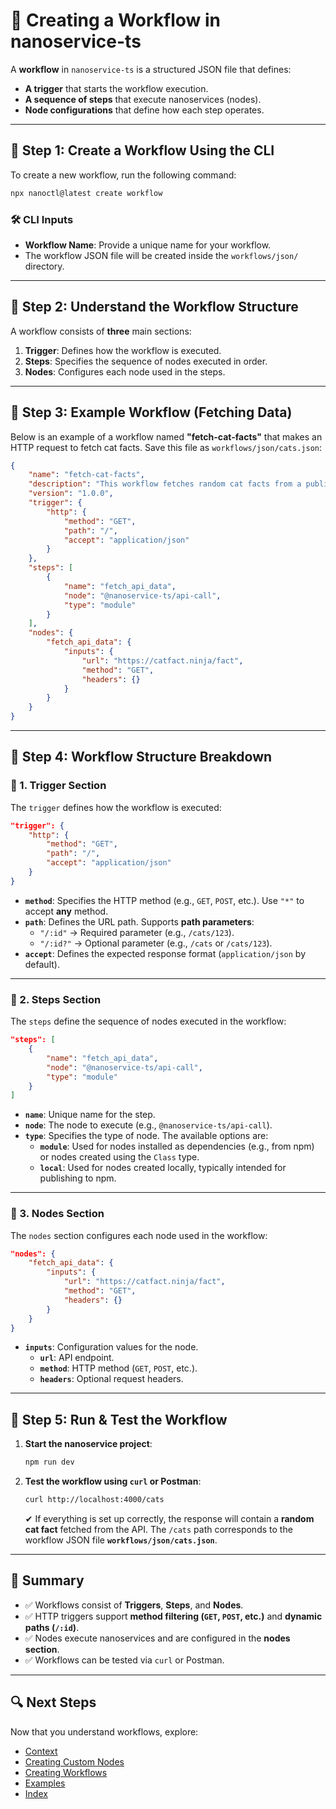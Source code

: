 # 🚀 Creating a Workflow in nanoservice-ts

A **workflow** in `nanoservice-ts` is a structured JSON file that defines:

- **A trigger** that starts the workflow execution.
- **A sequence of steps** that execute nanoservices (nodes).
- **Node configurations** that define how each step operates.

---

## 📌 Step 1: Create a Workflow Using the CLI

To create a new workflow, run the following command:

```sh
npx nanoctl@latest create workflow
```

### 🛠 CLI Inputs

- **Workflow Name**: Provide a unique name for your workflow.
- The workflow JSON file will be created inside the `workflows/json/` directory.

---

## 📌 Step 2: Understand the Workflow Structure

A workflow consists of **three** main sections:

1. **Trigger**: Defines how the workflow is executed.  
2. **Steps**: Specifies the sequence of nodes executed in order.  
3. **Nodes**: Configures each node used in the steps.  

---

## 📌 Step 3: Example Workflow (Fetching Data)

Below is an example of a workflow named **"fetch-cat-facts"** that makes an HTTP request to fetch cat facts. Save this file as `workflows/json/cats.json`:

```json
{
    "name": "fetch-cat-facts",
    "description": "This workflow fetches random cat facts from a public API.",
    "version": "1.0.0",
    "trigger": {
        "http": {
            "method": "GET",
            "path": "/",
            "accept": "application/json"
        }
    },
    "steps": [
        {
            "name": "fetch_api_data",
            "node": "@nanoservice-ts/api-call",
            "type": "module"
        }
    ],
    "nodes": {
        "fetch_api_data": {
            "inputs": {
                "url": "https://catfact.ninja/fact",
                "method": "GET",
                "headers": {}
            }
        }
    }
}
```

---

## 📌 Step 4: Workflow Structure Breakdown

### 🔹 1. **Trigger Section**

The `trigger` defines how the workflow is executed:

```json
"trigger": {
    "http": {
        "method": "GET",
        "path": "/",
        "accept": "application/json"
    }
}
```

- **`method`**: Specifies the HTTP method (e.g., `GET`, `POST`, etc.). Use `"*"` to accept **any** method.
- **`path`**: Defines the URL path. Supports **path parameters**:
    - `"/:id"` → Required parameter (e.g., `/cats/123`).
    - `"/:id?"` → Optional parameter (e.g., `/cats` or `/cats/123`).
- **`accept`**: Defines the expected response format (`application/json` by default).

---

### 🔹 2. **Steps Section**

The `steps` define the sequence of nodes executed in the workflow:

```json
"steps": [
    {
        "name": "fetch_api_data",
        "node": "@nanoservice-ts/api-call",
        "type": "module"
    }
]
```

- **`name`**: Unique name for the step.
- **`node`**: The node to execute (e.g., `@nanoservice-ts/api-call`).
- **`type`**: Specifies the type of node. The available options are:
    - **`module`**: Used for nodes installed as dependencies (e.g., from npm) or nodes created using the `Class` type.
    - **`local`**: Used for nodes created locally, typically intended for publishing to npm.

---

### 🔹 3. **Nodes Section**

The `nodes` section configures each node used in the workflow:

```json
"nodes": {
    "fetch_api_data": {
        "inputs": {
            "url": "https://catfact.ninja/fact",
            "method": "GET",
            "headers": {}
        }
    }
}
```

- **`inputs`**: Configuration values for the node.
    - **`url`**: API endpoint.
    - **`method`**: HTTP method (`GET`, `POST`, etc.).
    - **`headers`**: Optional request headers.

---

## 📌 Step 5: Run & Test the Workflow

1. **Start the nanoservice project**:

     ```sh
     npm run dev
     ```

2. **Test the workflow using `curl` or Postman**:

     ```sh
     curl http://localhost:4000/cats
     ```

     ✔ If everything is set up correctly, the response will contain a **random cat fact** fetched from the API. The `/cats` path corresponds to the workflow JSON file **`workflows/json/cats.json`**.

---

## 🎯 Summary

- ✅ Workflows consist of **Triggers**, **Steps**, and **Nodes**.  
- ✅ HTTP triggers support **method filtering (`GET`, `POST`, etc.)** and **dynamic paths (`/:id`)**.  
- ✅ Nodes execute nanoservices and are configured in the **nodes section**.  
- ✅ Workflows can be tested via `curl` or Postman.  

---

## 🔍 Next Steps

Now that you understand workflows, explore:

- [Context](../Core_Concepts/Context.md)
- [Creating Custom Nodes](../CLI_Commands/Create_Node.md)
- [Creating Workflows](../CLI_Commands/Create_Workflow.md)
- [Examples](../examples.md)
- [Index](../index.md)